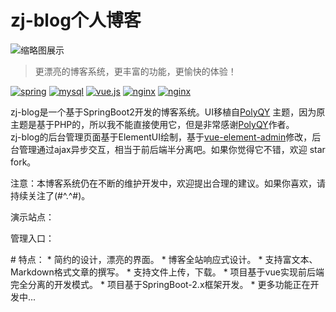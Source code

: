 # zj-blog个人博客
![缩略图展示](https://upload.cc/i1/2019/08/30/ydkqFf.png)
><p>更漂亮的博客系统，更丰富的功能，更愉快的体验！</p>
<a href="https://spring.io/projects/spring-boot"><img src="https://img.shields.io/badge/SpringBoot-2.1.6.RELEASE-green" alt="spring"></a>
<a href="https://www.mysql.com/"><img src="https://img.shields.io/badge/mysql-5.7-green" alt="mysql"></a>
<a href="https://cn.vuejs.org/index.html"><img src="https://img.shields.io/badge/Vue.js-v2.x-green" alt="vue.js"></a>
<a href="https://www.nginx.com/"><img src="https://img.shields.io/badge/Nginx-1.1.x-green" alt="nginx"></a>
<a href="http://www.mybatis.org/mybatis-3/zh/index.html"><img src="https://img.shields.io/badge/MyBatis-3-green" alt="nginx"></a>
<p>zj-blog是一个基于SpringBoot2开发的博客系统。UI移植自<a href="https://kucloud.win/link.html" title="PolyQY">PolyQY</a> 主题，因为原主题是基于PHP的，所以我不能直接使用它，但是非常感谢<a href="https://kucloud.win/link.html" title="PolyQY">PolyQY</a>作者。 <br>
zj-blog的后台管理页面基于ElementUI绘制，基于<a href="https://panjiachen.github.io/vue-element-admin" rel="nofollow">vue-element-admin</a>修改，后台管理通过ajax异步交互，相当于前后端半分离吧。如果你觉得它不错，欢迎 star fork。</p>
<p>注意：本博客系统仍在不断的维护开发中，欢迎提出合理的建议。如果你喜欢，请持续关注了(#^.^#)。</p>
<p>演示站点：</p>
<p>管理入口：</p>
# 特点：
* 简约的设计，漂亮的界面。
* 博客全站响应式设计。
* 支持富文本、Markdown格式文章的撰写。
* 支持文件上传，下载。
* 项目基于vue实现前后端完全分离的开发模式。
* 项目基于SpringBoot-2.x框架开发。
* 更多功能正在开发中...
<br>
